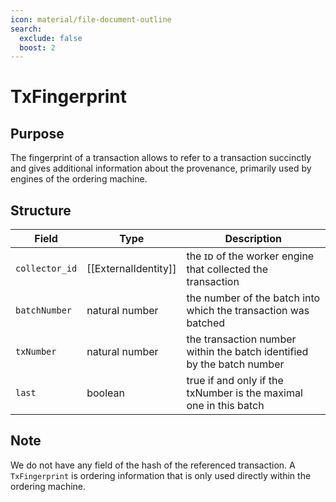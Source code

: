 ```yaml
---
icon: material/file-document-outline
search:
  exclude: false
  boost: 2
---
```


# TxFingerprint

## Purpose

The fingerprint of a transaction allows to refer to a transaction succinctly
and gives additional information about the provenance,
primarily used by engines of the ordering machine.

## Structure

| Field          | Type                 | Description                                                            |
|----------------|----------------------|------------------------------------------------------------------------|
| `collector_id` | [[ExternalIdentity]] | the ɪᴅ of the worker engine that collected the transaction             |
| `batchNumber`  | natural number       | the number of the batch into which the transaction was batched         |
| `txNumber`     | natural number       | the transaction number within the batch identified by the batch number |
| `last`         | boolean              | true if and only if the txNumber is the maximal one in this batch      |

## Note

We do not have any field of the hash of the referenced transaction.
A `TxFingerprint` is ordering information that is
only used directly within the ordering machine.
